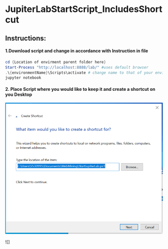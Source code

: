 # JupiterLabStartScript_IncludesShortcut

## Instructions:

#### 1.Download script and change in accordance with Instruction in file

```Powershell
cd {Location of envirment parent folder here}
Start-Process "http://localhost:8888/lab/" #uses default browser
.\{environmentName}\Scripts\activate # change name to that of your environment
jupyter notebook
```

#### 2. Place Script where you would like to keep it and create a shortcut on you Desktop

![](./Short1.png)


![]
